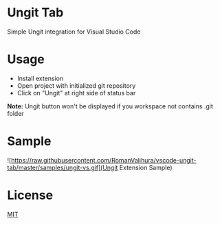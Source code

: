 # Ungit Tab

Simple Ungit integration for Visual Studio Code

# Usage

*  Install extension
*  Open project with initialized git repository
*  Click on "Ungit" at right side of status bar

**Note:** Ungit button won't be displayed if you workspace not contains .git folder

# Sample

![https://raw.githubusercontent.com/RomanValihura/vscode-ungit-tab/master/samples/ungit-vs.gif](Ungit Extension Sample)

# License
[MIT](http://opensource.org/licenses/MIT)
